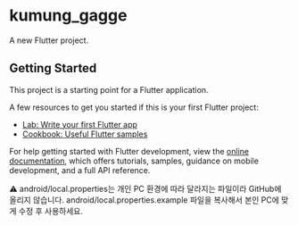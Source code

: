 # kumung_gagge

A new Flutter project.

## Getting Started

This project is a starting point for a Flutter application.

A few resources to get you started if this is your first Flutter project:

- [Lab: Write your first Flutter app](https://docs.flutter.dev/get-started/codelab)
- [Cookbook: Useful Flutter samples](https://docs.flutter.dev/cookbook)

For help getting started with Flutter development, view the
[online documentation](https://docs.flutter.dev/), which offers tutorials,
samples, guidance on mobile development, and a full API reference.

⚠️ android/local.properties는 개인 PC 환경에 따라 달라지는 파일이라 GitHub에 올리지 않습니다.
android/local.properties.example 파일을 복사해서 본인 PC에 맞게 수정 후 사용하세요.